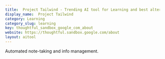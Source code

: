 ```yaml
---
title:  Project Tailwind - Trending AI tool for Learning and best alternatives
display_name:  Project Tailwind
category: Learning
category_slug: learning
key: thoughtful_sandbox_google_com_about
website: https://thoughtful.sandbox.google.com/about
layout: aitool
---
```


Automated note-taking and info management.
